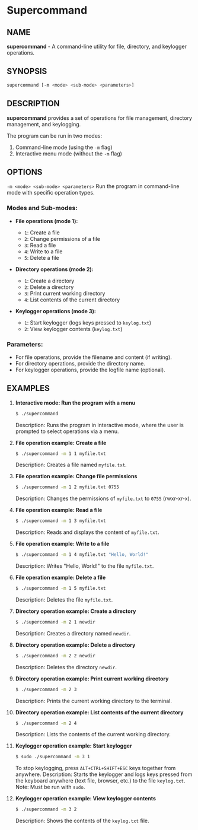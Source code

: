 # Supercommand

## NAME
**supercommand** - A command-line utility for file, directory, and keylogger operations.

## SYNOPSIS
```sh
supercommand [-m <mode> <sub-mode> <parameters>]
```

## DESCRIPTION
**supercommand** provides a set of operations for file management, directory management, and keylogging.

The program can be run in two modes:
1. Command-line mode (using the `-m` flag)
2. Interactive menu mode (without the `-m` flag)

## OPTIONS
`-m <mode> <sub-mode> <parameters>`
Run the program in command-line mode with specific operation types.

### Modes and Sub-modes:
- **File operations (mode 1):**
  - `1`: Create a file
  - `2`: Change permissions of a file
  - `3`: Read a file
  - `4`: Write to a file
  - `5`: Delete a file

- **Directory operations (mode 2):**
  - `1`: Create a directory
  - `2`: Delete a directory
  - `3`: Print current working directory
  - `4`: List contents of the current directory

- **Keylogger operations (mode 3):**
  - `1`: Start keylogger (logs keys pressed to `keylog.txt`)
  - `2`: View keylogger contents (`keylog.txt`)

### Parameters:
- For file operations, provide the filename and content (if writing).
- For directory operations, provide the directory name.
- For keylogger operations, provide the logfile name (optional).

## EXAMPLES

1. **Interactive mode: Run the program with a menu**
    ```sh
    $ ./supercommand
    ```
    Description: Runs the program in interactive mode, where the user is prompted to select operations via a menu.

2. **File operation example: Create a file**
    ```sh
    $ ./supercommand -m 1 1 myfile.txt
    ```
    Description: Creates a file named `myfile.txt`.

3. **File operation example: Change file permissions**
    ```sh
    $ ./supercommand -m 1 2 myfile.txt 0755
    ```
    Description: Changes the permissions of `myfile.txt` to `0755` (rwxr-xr-x).

4. **File operation example: Read a file**
    ```sh
    $ ./supercommand -m 1 3 myfile.txt
    ```
    Description: Reads and displays the content of `myfile.txt`.

5. **File operation example: Write to a file**
    ```sh
    $ ./supercommand -m 1 4 myfile.txt "Hello, World!"
    ```
    Description: Writes "Hello, World!" to the file `myfile.txt`.

6. **File operation example: Delete a file**
    ```sh
    $ ./supercommand -m 1 5 myfile.txt
    ```
    Description: Deletes the file `myfile.txt`.

7. **Directory operation example: Create a directory**
    ```sh
    $ ./supercommand -m 2 1 newdir
    ```
    Description: Creates a directory named `newdir`.

8. **Directory operation example: Delete a directory**
    ```sh
    $ ./supercommand -m 2 2 newdir
    ```
    Description: Deletes the directory `newdir`.

9. **Directory operation example: Print current working directory**
    ```sh
    $ ./supercommand -m 2 3
    ```
    Description: Prints the current working directory to the terminal.

10. **Directory operation example: List contents of the current directory**
    ```sh
    $ ./supercommand -m 2 4
    ```
    Description: Lists the contents of the current working directory.

11. **Keylogger operation example: Start keylogger**
    ```sh
    $ sudo ./supercommand -m 3 1
    ```
    To stop keylogging, press `ALT+CTRL+SHIFT+ESC` keys together from anywhere.
    Description: Starts the keylogger and logs keys pressed from the keyboard anywhere (text file, browser, etc.) to the file `keylog.txt`. Note: Must be run with `sudo`.

12. **Keylogger operation example: View keylogger contents**
    ```sh
    $ ./supercommand -m 3 2
    ```
    Description: Shows the contents of the `keylog.txt` file.

